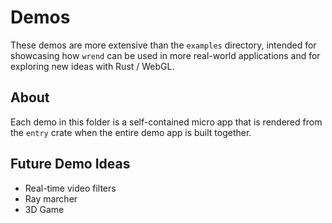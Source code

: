 # Demos

These demos are more extensive than the `examples` directory, intended for showcasing how `wrend` can be used in more real-world applications and for exploring new ideas with Rust / WebGL.

## About

Each demo in this folder is a self-contained micro app that is rendered from the `entry` crate when the entire demo app is built together.

## Future Demo Ideas

- Real-time video filters
- Ray marcher
- 3D Game

